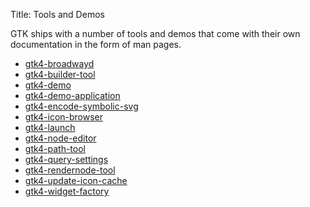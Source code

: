 Title: Tools and Demos

GTK ships with a number of tools and demos that come with their own
documentation in the form of man pages.

 - [gtk4-broadwayd](gtk4-broadwayd.html)
 - [gtk4-builder-tool](gtk4-builder-tool.html)
 - [gtk4-demo](gtk4-demo.html)
 - [gtk4-demo-application](gtk4-demo-application.html)
 - [gtk4-encode-symbolic-svg](gtk4-encode-symbolic-svg.html)
 - [gtk4-icon-browser](gtk4-icon-browser.html)
 - [gtk4-launch](gtk4-launch.html)
 - [gtk4-node-editor](gtk4-node-editor.html)
 - [gtk4-path-tool](gtk4-path-tool.html)
 - [gtk4-query-settings](gtk4-query-settings.html)
 - [gtk4-rendernode-tool](gtk4-rendernode-tool.html)
 - [gtk4-update-icon-cache](gtk4-update-icon-cache.html)
 - [gtk4-widget-factory](gtk4-widget-factory.html)
